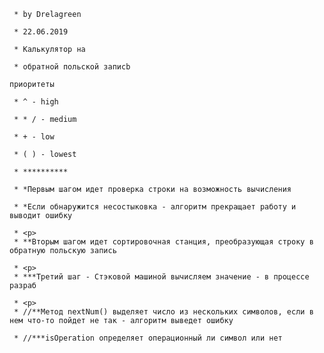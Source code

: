 
     * by Drelagreen
     
     * 22.06.2019
     
     * Калькулятор на
     
     * обратной польской записb
     
    приоритеты
    
     * ^ - high
     
     * * / - medium
     
     * + - low
     
     * ( ) - lowest
     
     * **********
     
     * *Первым шагом идет проверка строки на возможность вычисления
     
     * *Если обнаружится несостыковка - алгоритм прекращает работу и выводит ошибку
     
     * <p>
     * **Вторым шагом идет сортировочная станция, преобразующая строку в обратную польскую запись
     
     * <p>
     * ***Третий шаг - Стэковой машиной вычисляем значение - в процессе разраб
     
     * <p>
     * //**Метод nextNum() выделяет число из нескольких символов, если в нем что-то пойдет не так - алгоритм выведет ошибку
     
     * //***isOperation определяет операционный ли символ или нет
   
